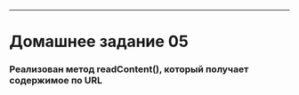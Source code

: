 ********
# Домашнее задание 05
### Реализован метод readContent(), который получает содержимое по URL
